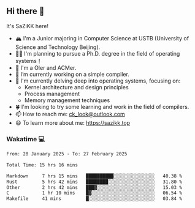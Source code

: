 ## Hi there 👋

It's SaZiKK here!

- 🏔️ I'm a Junior majoring in Computer Science  at USTB (University of Science and Technology Beijing).
- 🧑‍🎓 I'm planning to pursue a Ph.D. degree in the field of operating systems！
- 🚀 I'm a OIer and ACMer.
- 🔭 I’m currently working on a simple compiler.
- 🌱 I'm currently delving deep into operating systems, focusing on:
  - Kernel architecture and design principles
  - Process management
  - Memory management techniques
- 🍀 I'm looking to try some learning and work in the field of compilers.
- 📫 How to reach me: ck_look@outlook.com
- 😄 To learn more about me: https://sazikk.top

  
<!--
**SaZiKK/SaZiKK** is a ✨ _special_ ✨ repository because its `README.md` (this file) appears on your GitHub profile.

Here are some ideas to get you started:

- 🔭 I’m currently working on ...
- 🌱 I’m currently learning ...
- 👯 I’m looking to collaborate on ...
- 🤔 I’m looking for help with ...
- 💬 Ask me about ...
- 📫 How to reach me: ...
- 😄 Pronouns: ...
- ⚡ Fun fact: ...
-->

### Wakatime 💻

<!--START_SECTION:waka-->

```txt
From: 28 January 2025 - To: 27 February 2025

Total Time: 15 hrs 16 mins

Markdown     7 hrs 15 mins   ██████████░░░░░░░░░░░░░░░   40.38 %
Rust         5 hrs 42 mins   ████████░░░░░░░░░░░░░░░░░   31.80 %
Other        2 hrs 42 mins   ███▓░░░░░░░░░░░░░░░░░░░░░   15.03 %
C            1 hr 10 mins    █▓░░░░░░░░░░░░░░░░░░░░░░░   06.54 %
Makefile     41 mins         █░░░░░░░░░░░░░░░░░░░░░░░░   03.84 %
```

<!--END_SECTION:waka-->
